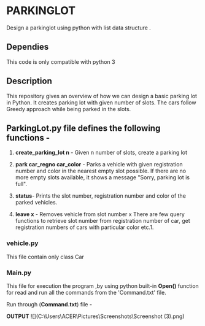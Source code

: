 # **PARKINGLOT**
Design a parkinglot using python with list data structure .

## **Dependies**
This code is only compatible with python 3
## **Description**
This repository gives an overview of how we can design a basic parking lot in Python. It creates parking lot with given number of slots. The cars follow Greedy approach while being parked in the slots.

**ParkingLot.py** file defines the following functions -
-

1. **create_parking_lot n** - Given n number of slots, create a parking lot

2. **park car_regno car_color** - Parks a vehicle with given registration number and color in the nearest empty slot possible. If there are no more empty slots available, it shows a message "Sorry, parking lot is full".

3. **status**- Prints the slot number, registration number and color of the parked vehicles.

4. **leave x** - Removes vehicle from slot number x
There are few query functions to retrieve slot number from registration number of car, get registration numbers of cars with particular color etc.1.

### **vehicle.py** 
This file contain only  class Car 




### **Main.py** 
This  file for execution the program ,by using  python built-in  **Open()**  function   for read and run all the commands from the 'Command.txt'  file. 

Run through (**Command.txt**) file **-**

**OUTPUT**
![](C:\Users\ACER\Pictures\Screenshots\Screenshot (3).png)




